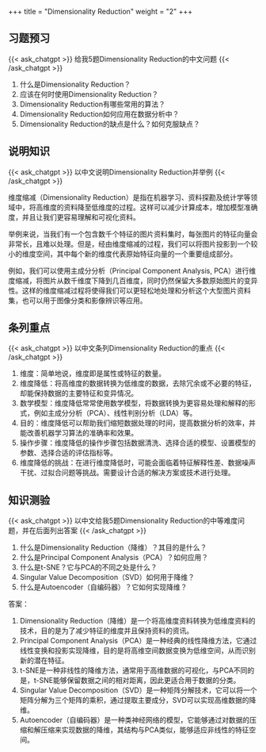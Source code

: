 +++
title = "Dimensionality Reduction"
weight = "2"
+++
## 习题预习
{{< ask_chatgpt >}}
给我5题Dimensionality Reduction的中文问题
{{< /ask_chatgpt >}}

1. 什么是Dimensionality Reduction？ 
2. 应该在何时使用Dimensionality Reduction？
3. Dimensionality Reduction有哪些常用的算法？ 
4. Dimensionality Reduction如何应用在数据分析中？ 
5. Dimensionality Reduction的缺点是什么？如何克服缺点？   

## 说明知识
{{< ask_chatgpt >}}
以中文说明Dimensionality Reduction并举例
{{< /ask_chatgpt >}}

维度缩减（Dimensionality Reduction）是指在机器学习、资料探勘及统计学等领域中，将高维度的资料降至低维度的过程。这样可以减少计算成本，增加模型准确度，并且让我们更容易理解和可视化资料。

举例来说，当我们有一个包含数千个特征的图片资料集时，每张图片的特征向量会非常长，且难以处理。但是，经由维度缩减的过程，我们可以将图片投影到一个较小的维度空间，其中每个新的维度代表原始特征向量的一个重要组成部分。

例如，我们可以使用主成分分析（Principal Component Analysis, PCA）进行维度缩减，将图片从数千维度下降到几百维度，同时仍然保留大多数原始图片的变异性。这样的维度缩减过程将使得我们可以更轻松地处理和分析这个大型图片资料集，也可以用于图像分类和影像辨识等应用。   

## 条列重点
{{< ask_chatgpt >}}
以中文条列Dimensionality Reduction的重点
{{< /ask_chatgpt >}}

1. 维度：简单地说，维度即是属性或特征的数量。
2. 维度降低：将高维度的数据转换为低维度的数据，去除冗余或不必要的特征，却能保持数据的主要特征和变异情况。
3. 数学模型：维度降低常常使用数学模型，将数据转换为更容易处理和解释的形式，例如主成分分析（PCA）、线性判别分析（LDA）等。
4. 目的：维度降低可以帮助我们缩短数据处理的时间，提高数据分析的效率，并能改善机器学习算法的准确率和效果。
5. 操作步骤：维度降低的操作步骤包括数据清洗、选择合适的模型、设置模型的参数、选择合适的评估指标等。
6. 维度降低的挑战：在进行维度降低时，可能会面临着特征解释性差、数据噪声干扰、过拟合问题等挑战。需要设计合适的解决方案或技术进行处理。   

## 知识测验
{{< ask_chatgpt >}}
以中文给我5题Dimensionality Reduction的中等难度问题，并在后面列出答案
{{< /ask_chatgpt >}}

1. 什么是Dimensionality Reduction（降维）？其目的是什么？ 
2. 什么是Principal Component Analysis（PCA）？如何应用？ 
3. 什么是t-SNE？它与PCA的不同之处是什么？ 
4. Singular Value Decomposition（SVD）如何用于降维？
5. 什么是Autoencoder（自编码器）？它如何实现降维？ 

答案：
1. Dimensionality Reduction（降维）是一个将高维度资料转换为低维度资料的技术，目的是为了减少特征的维度并且保持资料的资讯。 
2. Principal Component Analysis（PCA）是一种经典的线性降维方法，它通过线性变换和投影实现降维，目的是将高维空间数据变换为低维空间，从而识别新的潜在特征。 
3. t-SNE是一种非线性的降维方法，通常用于高维数据的可视化，与PCA不同的是，t-SNE能够保留数据之间的相对距离，因此更适合用于数据的分类。 
4. Singular Value Decomposition（SVD）是一种矩阵分解技术，它可以将一个矩阵分解为三个矩阵的乘积，通过提取主要成分，SVD可以实现高维数据的降维。 
5. Autoencoder（自编码器）是一种类神经网络的模型，它能够通过对数据的压缩和解压缩来实现数据的降维，其结构与PCA类似，能够适应非线性的特征空间。   

